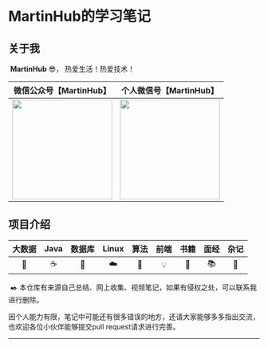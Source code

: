 # MartinHub的学习笔记

## 关于我

​	  **MartinHub** :sunglasses:， 热爱生活！热爱技术！

|             微信公众号【MartinHub】             |             个人微信号【MartinHub】             |
| :--------------------------------------: | :--------------------------------------: |
| <img src="https://gitee.com/MartinHub/MartinHub-notes/raw/master/images//weixin.png" width="200" /> | <img src="https://gitee.com/MartinHub/MartinHub-notes/raw/master/images//myself.jpg" width="200" /> |

## 项目介绍

|  大数据   |   Java   |      数据库      |  Linux  |   算法   |   前端   |    书籍    |   面经    |   杂记   |
| :----: | :------: | :-----------: | :-----: | :----: | :----: | :------: | :-----: | :----: |
| :dart: | :coffee: | :floppy_disk: | :cloud: | :bell: | :bulb: | :ledger: | :books: | :memo: |

​	:black_nib:    本仓库有来源自己总结、网上收集、视频笔记，如果有侵权之处，可以联系我进行删除。

​	因个人能力有限，笔记中可能还有很多错误的地方，还请大家能够多多指出交流，也欢迎各位小伙伴能够提交pull request请求进行完善。

---





